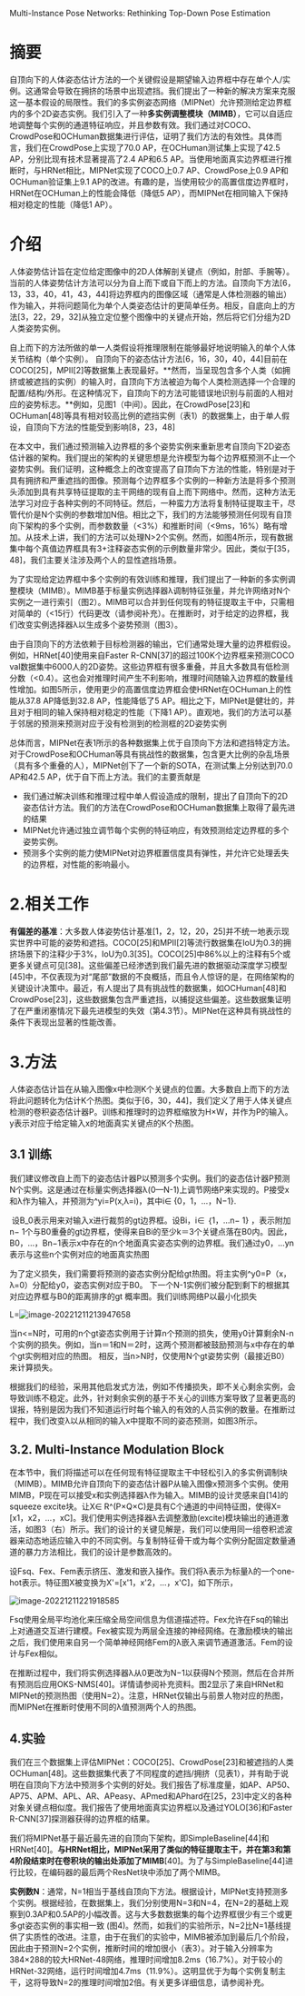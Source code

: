 Multi-Instance Pose Networks: Rethinking Top-Down Pose Estimation

# 摘要

​	自顶向下的人体姿态估计方法的一个关键假设是期望输入边界框中存在单个人/实例。这通常会导致在拥挤的场景中出现遮挡。我们提出了一种新的解决方案来克服这一基本假设的局限性。我们的多实例姿态网络（MIPNet）允许预测给定边界框内的多个2D姿态实例。我们引入了一种**多实例调整模块（MIMB）**，它可以自适应地调整每个实例的通道特征响应，并且参数有效。我们通过对COCO、CrowdPose和OCHuman数据集进行评估，证明了我们方法的有效性。具体而言，我们在CrowdPose上实现了70.0 AP，在OCHuman测试集上实现了42.5 AP，分别比现有技术显著提高了2.4 AP和6.5 AP。当使用地面真实边界框进行推断时，与HRNet相比，MIPNet实现了COCO上0.7 AP、CrowdPose上0.9 AP和OCHuman验证集上9.1 AP的改进。有趣的是，当使用较少的高置信度边界框时，HRNet在OCHuman上的性能会降低（降低5 AP），而MIPNet在相同输入下保持相对稳定的性能（降低1 AP）。 

# 介绍

​	人体姿势估计旨在定位给定图像中的2D人体解剖关键点（例如，肘部、手腕等）。当前的人体姿势估计方法可以分为自上而下或自下而上的方法。自顶向下方法[6，13，33，40，41，43，44]将边界框内的图像区域（通常是人体检测器的输出）作为输入，并将问题简化为单个人类姿态估计的更简单任务。相反，自底向上的方法[3，22，29，32]从独立定位整个图像中的关键点开始，然后将它们分组为2D人类姿势实例。 

​	自上而下的方法所做的单一人类假设将推理限制在能够最好地说明输入的单个人体关节结构（单个实例）。 自顶向下的姿态估计方法[6，16，30，40，44]目前在COCO[25]，MPII[2]等数据集上表现最好。**然而，当呈现包含多个人类（如拥挤或被遮挡的实例）的输入时，自顶向下方法被迫为每个人类检测选择一个合理的配置/结构/外形。在这种情况下，自顶向下的方法可能错误地识别与前面的人相对应的姿势标志。**例如，见图1（中间）。因此，在CrowdPose[23]和OCHuman[48]等具有相对较高比例的遮挡实例（表1）的数据集上，由于单人假设，自顶向下方法的性能受到影响[8，23，48] 

​	在本文中，我们通过预测输入边界框的多个姿势实例来重新思考自顶向下2D姿态估计器的架构。我们提出的架构的关键思想是允许模型为每个边界框预测不止一个姿势实例。我们证明，这种概念上的改变提高了自顶向下方法的性能，特别是对于具有拥挤和严重遮挡的图像。预测每个边界框多个实例的一种新方法是将多个预测头添加到具有共享特征提取的主干网络的现有自上而下网络中。然而，这种方法无法学习对应于各种实例的不同特征。然后，一种蛮力方法将复制特征提取主干，尽管代价是N个实例的参数增加N倍。相比之下，我们的方法能够预测任何现有自顶向下架构的多个实例，而参数数量（<3%）和推断时间（<9ms，16%）略有增加。从技术上讲，我们的方法可以处理N>2个实例。然而，如图4所示，现有数据集中每个真值边界框具有3+注释姿态实例的示例数量非常少。因此，类似于[35，48]，我们主要关注涉及两个人的显性遮挡场景。 

​	为了实现给定边界框中多个实例的有效训练和推理，我们提出了一种新的多实例调整模块（MIMB）。MIMB基于标量实例选择器λ调制特征张量，并允许网络对N个实例之一进行索引（图2）。MIMB可以合并到任何现有的特征提取主干中，只需相对简单的（<15行）代码更改（请参阅补充）。在推断时，对于给定的边界框，我们改变实例选择器λ以生成多个姿势预测（图3）。 

​	由于自顶向下的方法依赖于目标检测器的输出，它们通常处理大量的边界框假设。例如，HRNet[40]使用来自Faster R-CNN[37]的超过100K个边界框来预测COCO val数据集中6000人的2D姿势。这些边界框有很多重叠，并且大多数具有低检测分数（<0.4）。这也会对推理时间产生不利影响，推理时间随输入边界框的数量线性增加。如图5所示，使用更少的高置信度边界框会使HRNet在OCHuman上的性能从37.8 AP降低到32.8 AP，性能降低了5 AP。相比之下，MIPNet是健壮的，并且对于相同的输入保持相对稳定的性能（下降1 AP）。直观地，我们的方法可以基于邻居的预测来预测对应于没有检测到的检测框的2D姿势实例 

​	总体而言，MIPNet在表1所示的各种数据集上优于自顶向下方法和遮挡特定方法。对于CrowdPose和OCHuman等具有挑战性的数据集，包含更大比例的杂乱场景（具有多个重叠的人），MIPNet创下了一个新的SOTA，在测试集上分别达到70.0 AP和42.5 AP，优于自下而上方法。我们的主要贡献是 

* 我们通过解决训练和推理过程中单人假设造成的限制，提出了自顶向下的2D姿态估计方法。我们的方法在CrowdPose和OCHuman数据集上取得了最先进的结果
* MIPNet允许通过独立调节每个实例的特征响应，有效预测给定边界框的多个姿势实例。
* 预测多个实例的能力使MIPNet对边界框置信度具有弹性，并允许它处理丢失的边界框，对性能的影响最小。 

# 2.相关工作

**有偏差的基准**：大多数人体姿势估计基准[1，2，12，20，25]并不统一地表示现实世界中可能的姿势和遮挡。COCO[25]和MPII[2]等流行数据集在IoU为0.3的拥挤场景下的注释少于3%，IoU为0.3[35]。COCO[25]中86%以上的注释有5个或更多关键点可见[38]。这些偏差已经渗透到我们最先进的数据驱动深度学习模型[45]中，不仅表现为对“尾部”数据的不良概括，而且令人惊讶的是，在网络架构的关键设计决策中。最近，有人提出了具有挑战性的数据集，如OCHuman[48]和CrowdPose[23]，这些数据集包含严重遮挡，以捕捉这些偏差。这些数据集证明了在严重闭塞情况下最先进模型的失效（第4.3节）。MIPNet在这种具有挑战性的条件下表现出显著的性能改善。 

# 3.方法

​	人体姿态估计旨在从输入图像x中检测K个关键点的位置。大多数自上而下的方法将此问题转化为估计K个热图。类似于[6，30，44]，我们定义了用于人体关键点检测的卷积姿态估计器P。训练和推理时的边界框缩放为H×W，并作为P的输入。y表示对应于给定输入x的地面真实关键点的K个热图。

## 3.1 训练

​	我们建议修改自上而下的姿态估计器P以预测多个实例。我们的姿态估计器P预测N个实例。这是通过在标量实例选择器λ(0—N-1)上调节网络P来实现的。P接受x和λ作为输入，并预测为^yi=P(x,λ=i)，其中i∈ {0，1，…，N−1}. 

​	设B_0表示用来对输入x进行裁剪的gt边界框。设Bi，i∈ ｛1，…n− 1} ，表示附加n− 1个与B0重叠的gt边界框，使得来自Bi的至少k＝3个关键点落在B0内。因此，B0，…，Bn−1表示x中存在的n个地面真实姿态实例的边界框。我们通过y0，…yn表示与这些n个实例对应的地面真实热图

​	为了定义损失，我们需要将预测的姿态实例分配给gt热图。将主实例^y0=P（x，λ=0）分配给y0，姿态实例对应于B0。 下一个N-1实例们被分配到剩下的根据其对应边界框与B0的距离排序的gt 概率图。我们训练网络P以最小化损失 

L=![image-20221211213947658](E:\MarkDown\picture\image-20221211213947658.png)

​	当n<=N时，可用的n个gt姿态实例用于计算n个预测的损失，使用y0计算剩余N-n个实例的损失。例如，当n＝1和N＝2时，这两个预测都被鼓励预测与x中存在的单个gt实例相对应的热图。 相反，当n>N时，仅使用N个gt姿势实例（最接近B0）来计算损失。 

​	根据我们的经验，采用其他启发式方法，例如不传播损失，即不关心剩余实例，会导致训练不稳定。此外，针对剩余实例的基于不关心的训练方案导致了显著更高的误报，特别是因为我们不知道运行时每个输入的有效的人员实例的数量。在推断过程中，我们改变λ以从相同的输入x中提取不同的姿态预测，如图3所示。 

## 3.2. Multi-Instance Modulation Block

​	在本节中，我们将描述可以在任何现有特征提取主干中轻松引入的多实例调制块（MIMB）。MIMB允许自顶向下的姿态估计器P从输入图像x预测多个实例。使用MIMB，P现在可以接受x和实例选择器λ作为输入。MIMB的设计灵感来自[14]的squeeze excite块。让X∈ R^(P×Q×C)是具有C个通道的中间特征图，使得X=[x1，x2，…，xC]。我们使用实例选择器λ去调整激励(excite)模块输出的通道激活，如图3（右）所示。我们的设计的关键见解是，我们可以使用同一组卷积滤波器来动态地适应输入中的不同实例。与复制特征骨干或为每个实例分配固定数量通道的暴力方法相比，我们的设计是参数高效的。 

​	设Fsq、Fex、Fem表示挤压、激发和嵌入操作。我们将λ表示为标量λ的一个one-hot表示。特征图X被变换为X'=[x'1，x'2，…，x'C]，如下所示，

![image-20221211221918585](E:\MarkDown\picture\image-20221211221918585.png)

Fsq使用全局平均池化来压缩全局空间信息为信道描述符。Fex允许在Fsq的输出上对通道交互进行建模。Fex被实现为两层全连接的神经网络。在激励模块的输出之后，我们使用来自另一个简单神经网络Fem的λ嵌入来调节通道激活。Fem的设计与Fex相似。 

​	在推断过程中，我们将实例选择器λ从0更改为N−1以获得N个预测，然后在合并所有预测后应用OKS-NMS[40]。详情请参阅补充资料。图2显示了来自HRNet和MIPNet的预测热图（使用N=2）。注意，HRNet仅输出与前景人物对应的热图，而MIPNet在推断时使用不同的λ值预测两个人的热图。 

## 4.实验

​	我们在三个数据集上评估MIPNet：COCO[25]、CrowdPose[23]和被遮挡的人类OCHuman[48]。这些数据集代表了不同程度的遮挡/拥挤（见表1），并有助于说明在自顶向下方法中预测多个实例的好处。我们报告了标准度量，如AP、AP50、AP75、APM、APL、AR、APeasy、APmed和APhard在[25，23]中定义的各种对象关键点相似度。我们报告了使用地面真实边界框以及通过YOLO[36]和Faster R-CNN[37]探测器获得的边界框的结果。

​	我们将MIPNet基于最近最先进的自顶向下架构，即SimpleBaseline[44]和HRNet[40]。**与HRNet相比，MIPNet采用了类似的特征提取主干，并在第3和第4阶段结束时在卷积块的输出处添加了MIMB**[40]。为了与SimpleBaseline[44]进行比较，在编码器的最后两个ResNet块中添加了两个MIMB。 

​	**实例数N**：通常，N=1相当于基线自顶向下方法。根据设计，MIPNet支持预测多个实例。根据经验，在数据集上，我们分别使用N=3和N=4，在N=2的基础上观察到0.3AP和0.5AP的小幅改善。这与大多数数据集的每个边界框很少有三个或更多gt姿态实例的事实相一致 (图4)。然而，如我们的实验所示，N=2比N=1基线提供了实质性的改进。注意，由于在我们的实验中，MIMB被添加到最后几个阶段，因此由于预测N=2个实例，推断时间的增加很小（表3）。对于输入分辨率为384×288的较大HRNet-48网络，推理时间增加8.2ms（16.7%）。对于较小的HRNet-32网络，运行时间增加4.7ms（11.9%）。这明显优于为每个实例复制主干，这将导致N=2的推理时间增加2倍。有关更多详细信息，请参阅补充。 
























































